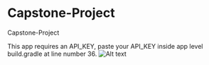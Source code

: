 # Capstone-Project
Capstone-Project

This app requires an API_KEY, paste your API_KEY inside app level build.gradle at line number 36.
![Alt text](/popmov.gif?raw=true "Capstone Project")
